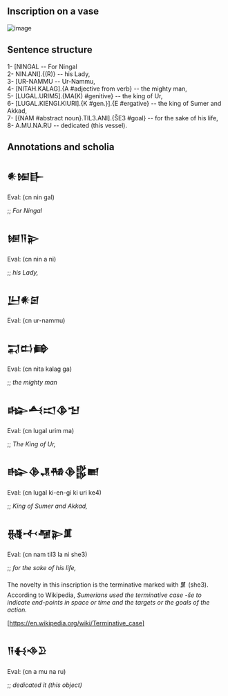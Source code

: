 ## Inscription on a vase

![image](https://github.com/user-attachments/assets/7b4cf026-cab9-45bc-ac93-98dd36e64b21)

## Sentence structure

1- [NINGAL   -- For Ningal\
2- NIN.ANI].{(R)} -- his Lady,\
3- [UR-NAMMU -- Ur-Nammu,\
4- [NITAH.KALAG].{A #adjective from verb} -- the mighty man,\
5- [LUGAL.URIM5].{MA(K) #genitive} -- the king of Ur,\
6- [LUGAL.KIENGI.KIURI].{K #gen.}].{E #ergative} -- the king of Sumer and Akkad,\
7- [{NAM #abstract noun}.TIL3.ANI].{ŠE3 #goal} -- for the sake of his life,\
8- A.MU.NA.RU -- dedicated (this vessel).

## Annotations and scholia

<h2>𒀭𒎏𒃲</h2>
<p>Eval: (cn nin gal)</p>
<p>;; <i>For Ningal</i></p>

<h2>𒎏𒀀𒉌</h2>
<p>Eval: (cn nin a ni)</p>
<p>;; <i>his Lady,</i></p>

<h2>𒌨𒀭𒇉</h2>
<p>Eval: (cn ur-nammu)</p>

<h2>𒍑𒆗𒂵</h2>
<p>Eval: (cn nita kalag ga)</p>
<p>;; <i>the mighty man</i></p>

<h2>𒈗𒋀𒀊𒆠𒈠</h2>
<p>Eval: (cn lugal urim ma)</p>
<p>;; <i>The King of Ur,</i></p>

<h2>𒈗𒆠𒂗𒄀𒆠𒌵𒆤</h2>
<p>Eval: (cn lugal ki-en-gi ki uri ke4)</p>
<p>;; <i>King of Sumer and Akkad,</i></p>

<h2>𒉆𒋾𒆷𒉌𒂠</h2>
<p>Eval: (cn nam til3 la ni she3)</p>
<p>;; <i>for the sake of his life,</i></p>

<p>The novelty in this inscription is the terminative
marked with 𒂠 (she3). According to Wikipedia,
  <i>Sumerians used the terminative case -še 
to indicate end-points in space or time and
     the targets or the goals of the action.</i>
</p>

[https://en.wikipedia.org/wiki/Terminative_case]


<h2>𒀀𒈬𒈾𒊒</h2>
<p>Eval: (cn a mu na ru)</p>
<p>;; <i>dedicated it (this object)</i></p>

